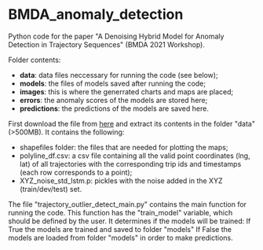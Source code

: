 # BMDA_anomaly_detection

Python code for the paper "A Denoising Hybrid Model for Anomaly Detection in Trajectory Sequences" (BMDA 2021 Workshop). 

Folder contents: 
* **data**: data files neccessary for running the code (see below);
* **models**: the files of models saved after running the code;
* **images**: this is where the generrated charts and maps are placed;
* **errors**: the anomaly scores of the models are stored here;
* **predictions**:  the predictions of the models are saved here.

First download the file from [here](https://www.dropbox.com/s/jis8cgnb7vglvvc/data.zip?dl=0) and extract its contents in the folder "data" (>500MB). It contains the following:
* shapefiles folder: the files that are needed for  plotting the maps;
* polyline_df.csv: a csv file containing all the valid point coordinates (lng, lat) of all trajectories with the corresponding trip ids and timestamps (each row corresponds to a point);
* XYZ_noise_std_lstm.p: pickles with the noise added in the XYZ (train/dev/test) set.

The file "trajectory_outlier_detect_main.py" contains the main function for running the code. This function has the "train_model" variable, which should be defined by the user. It determines if the models will be trained: 
If True the models are trained and saved to folder "models" 
If False the models are loaded from folder "models" in order to make predictions.

